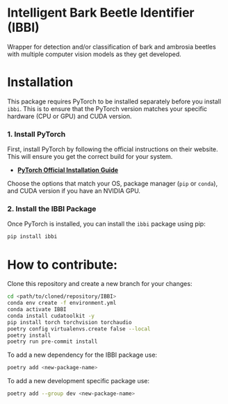 # Intelligent Bark Beetle Identifier (IBBI)

Wrapper for detection and/or classification of bark and ambrosia beetles with multiple computer vision models as they get developed.

# Installation

This package requires PyTorch to be installed separately before you install `ibbi`. This is to ensure that the PyTorch version matches your specific hardware (CPU or GPU) and CUDA version.

### 1. Install PyTorch

First, install PyTorch by following the official instructions on their website. This will ensure you get the correct build for your system.

- **[PyTorch Official Installation Guide](https://pytorch.org/get-started/locally/)**

Choose the options that match your OS, package manager (`pip` or `conda`), and CUDA version if you have an NVIDIA GPU.

### 2. Install the IBBI Package

Once PyTorch is installed, you can install the `ibbi` package using pip:

```bash
pip install ibbi
```


# How to contribute:
Clone this repository and create a new branch for your changes:
```bash
cd <path/to/cloned/repository/IBBI>
conda env create -f environment.yml
conda activate IBBI
conda install cudatoolkit -y
pip install torch torchvision torchaudio
poetry config virtualenvs.create false --local
poetry install
poetry run pre-commit install
```

To add a new dependency for the IBBI package use:
```bash
poetry add <new-package-name>
```

To add a new development specific package use:
```bash
poetry add --group dev <new-package-name>
```
